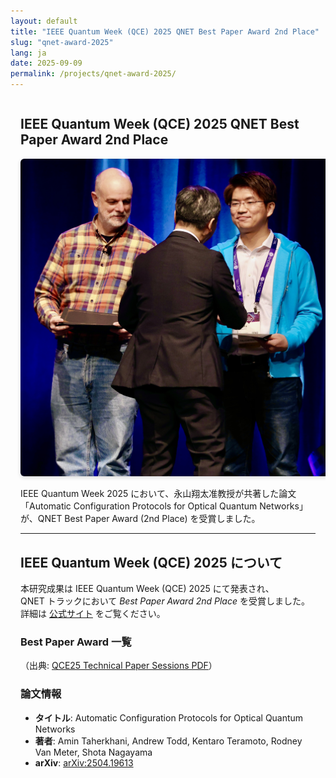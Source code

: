 ```yaml
---
layout: default
title: "IEEE Quantum Week (QCE) 2025 QNET Best Paper Award 2nd Place"
slug: "qnet-award-2025"
lang: ja
date: 2025-09-09
permalink: /projects/qnet-award-2025/
---
```


<div class="news-article" markdown="1" style="padding-left:1rem; padding-right:1rem; margin:0 auto; max-width:100%; width:100%; box-sizing:border-box; overflow-x:hidden;">

## IEEE Quantum Week (QCE) 2025 QNET Best Paper Award 2nd Place

<div style="text-align:center">
  <img src="/assets/img/news/award-2ndplace.jpg" alt="受賞写真" style="max-width: 500px; height: auto; border-radius: 6px; box-shadow: 0 2px 6px rgba(0,0,0,.15);" />
</div>

IEEE Quantum Week 2025 において、永山翔太准教授が共著した論文  
「Automatic Configuration Protocols for Optical Quantum Networks」が、QNET Best Paper Award (2nd Place) を受賞しました。

<hr>

## IEEE Quantum Week (QCE) 2025 について

本研究成果は IEEE Quantum Week (QCE) 2025 にて発表され、  
QNET トラックにおいて *Best Paper Award 2nd Place* を受賞しました。  
詳細は [公式サイト](https://qce.quantum.ieee.org/2025/) をご覧ください。

### Best Paper Award 一覧
（出典: [QCE25 Technical Paper Sessions PDF](https://qce.quantum.ieee.org/2025/wp-content/uploads/sites/12/2025/09/QCE25-Technical-Paper-Sessions.pdf)）

### 論文情報
- **タイトル**: Automatic Configuration Protocols for Optical Quantum Networks  
- **著者**: Amin Taherkhani, Andrew Todd, Kentaro Teramoto, Rodney Van Meter, Shota Nagayama  
- **arXiv**: [arXiv:2504.19613](https://arxiv.org/abs/2504.19613)

</div>